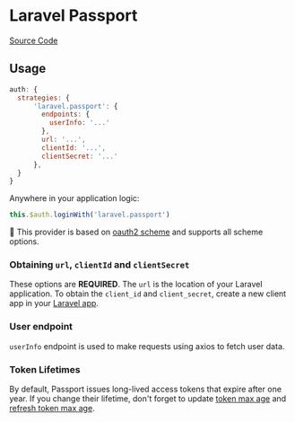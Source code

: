 # Laravel Passport

[Source Code](https://github.com/nuxt-community/auth-module/blob/master/lib/providers/laravel.passport.js)

## Usage

```js
auth: {
  strategies: {
      'laravel.passport': {
        endpoints: {
          userInfo: '...'
        },
        url: '...',
        clientId: '...',
        clientSecret: '...'
      },
  }
}
```

Anywhere in your application logic:

```js
this.$auth.loginWith('laravel.passport')
```

💁 This provider is based on [oauth2 scheme](../schemes/oauth2.md) and supports all scheme options.

### Obtaining `url`, `clientId` and `clientSecret`

These options are **REQUIRED**. The `url` is the location of your Laravel application. To obtain the `client_id` and `client_secret`, create a new client app in your [Laravel app](https://laravel.com/docs/passport#managing-clients).

### User endpoint
`userInfo` endpoint is used to make requests using axios to fetch user data.

### Token Lifetimes
By default, Passport issues long-lived access tokens that expire after one year. If you change their lifetime, don't forget to update [token max age](../schemes/oauth2.md#token-2) and [refresh token max age](../schemes/oauth2.md#refreshtoken).
